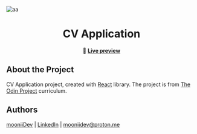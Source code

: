 <div id="top"></div>

![aa](https://img.shields.io/badge/Built%20with-React-61dafb?style=flat-square)

<div align="center">

  <h1>
    CV Application
  </h1>

  🔗 <b>[Live preview](https://mooniidev.github.io/cv-application/)</b>
</div>


## About the Project

CV Application project, created with [React](https://reactjs.org/) library. The project is from [The Odin Project](https://www.theodinproject.com/lessons/node-path-javascript-cv-application) curriculum.

## Authors

[mooniiDev](https://github.com/mooniiDev) | [LinkedIn](https://www.linkedin.com/in/mooniidev/) | mooniidev@proton.me
